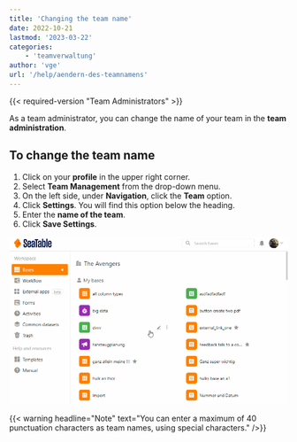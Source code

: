 ```yaml
---
title: 'Changing the team name'
date: 2022-10-21
lastmod: '2023-03-22'
categories:
    - 'teamverwaltung'
author: 'vge'
url: '/help/aendern-des-teamnamens'
---
```


{{< required-version "Team Administrators" >}}

As a team administrator, you can change the name of your team in the **team administration**.

## To change the team name

1. Click on your **profile** in the upper right corner.
2. Select **Team Management** from the drop-down menu.
3. On the left side, under **Navigation**, click the **Team** option.
4. Click **Settings**. You will find this option below the heading.
5. Enter the **name of the team**.
6. Click **Save Settings**.

![Changing the team name](images/aendern-des-teamnamens.gif)

{{< warning  headline="Note"  text="You can enter a maximum of 40 punctuation characters as team names, using special characters." />}}
